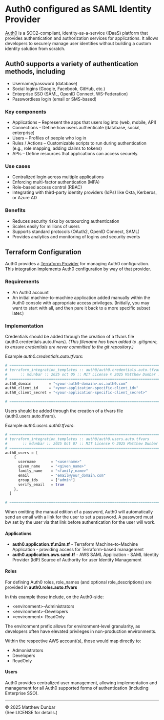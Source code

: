 # Auth0 configured as SAML Identity Provider

[Auth0](https://auth0.com) is a SOC2-compliant, identity-as-a-service (IDaaS) platform that provides authentication and authorization services for applications. It allows developers to securely manage user identities without building a custom identity solution from scratch.

## Auth0 supports a variety of authentication methods, including

- Username/password (database)  
- Social logins (Google, Facebook, GitHub, etc.)  
- Enterprise SSO (SAML, OpenID Connect, WS-Federation)  
- Passwordless login (email or SMS-based)  

### Key components

- Applications – Represent the apps that users log into (web, mobile, API)  
- Connections – Define how users authenticate (database, social, enterprise)  
- Users – Profiles of people who log in  
- Rules / Actions – Customizable scripts to run during authentication  
(e.g., role mapping, adding claims to tokens)  
- APIs – Define resources that applications can access securely.

### Use cases

- Centralized login across multiple applications  
- Enforcing multi-factor authentication (MFA)  
- Role-based access control (RBAC)  
- Integrating with third-party identity providers (IdPs) like Okta, Kerberos, or Azure AD

### Benefits

- Reduces security risks by outsourcing authentication  
- Scales easily for millions of users  
- Supports standard protocols (OAuth2, OpenID Connect, SAML)  
- Provides analytics and monitoring of logins and security events

## Terraform Configuration

Auth0 provides a [Terraform Provider](https://github.com/auth0/terraform-provider-auth0) for managing Auth0 configuration.  This integration implements Auth0 configuration by way of that provider.

### Requirements

- An Auth0 account
- An initial machine-to-machine application added manually within the Auth0 console with appropriate access privileges.  (Initially, you may want to start with all, and then pare it back to a more specific subset later.)

### Implementation

Credentials should be added through the creation of a tfvars file (auth0.credentials.auto.tfvars).  _(This filename has been added to .gitignore, to ensure credentials are never committed to the git repository.)_

Example _auth0.credentials.auto.tfvars_:

```terraform
# =============================================================================
# terraform_integration_templates :: auth0/auth0.credentials.auto.tfvars 
#      :: mdunbar :: 2025 oct 05 :: MIT License © 2025 Matthew Dunbar ::
# =============================================================================
auth0_domain        = "<your-auth0-domain>.us.auth0.com"
auth0_client_id     = "<your-application-specific-client_id>"
auth0_client_secret = "<your-application-specific-client_secret>"

# =============================================================================
```

Users should be added through the creation of a tfvars file (auth0.users.auto.tfvars).

Example _auth0.users.auth0.tfvars_:

```terraform
# =============================================================================
# terraform_integration_templates :: auth0/auth0.users.auto.tfvars
#       :: mdunbar :: 2025 Oct 07 :: MIT License © 2025 Matthew Dunbar ::
# =============================================================================
auth0_users = [
    {
      username       = "<username>"
      given_name     = "<given_name>"
      family_name    = "<family_name>"
      email          = "email@your_domain.com"
      group_ids      = ["admin"]
      verify_email   = true
    },
  ]

# =============================================================================
```

When omitting the manual edition of a password, Auth0 will automatically send an email with a link for the user to set a password.  A password must bw set by the user via that link before authentication for the user will work.

#### Applications

- **auth0.application.tf.m2m.tf** - Terraform Machine-to-Machine Application - providing access for Terraform-based management
- **auth0.application.aws.saml.tf** - AWS SAML Application - SAML Identity Provider (IdP) Source of Authority for user Identity Management

#### Roles

For defining Auth0 roles, role_names (and optional role_descriptions) are provided in **auth0.roles.auto.tfvars**

In this example those include, on the Auth0-side:

- \<environment\>-Administrators
- \<environment\>-Developers
- \<environment\>-ReadOnly

The environment prefix allows for environment-level granularity, as developers often have elevated privileges in non-production environments.

Within the respective AWS account(s), those would map directly to:

- Admonistrators
- Developers
- ReadOnly

#### Users

Auth0 provides centralized user management, allowing implementation and management for all Auth0 supported forms of authentication (including Enterprise SSO).

---

© 2025 Matthew Dunbar  
(See LICENSE for details.)
